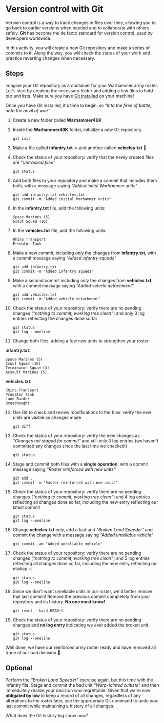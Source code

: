 # Version control with Git

Version control is a way to track changes in files over time, allowing you to go back to earlier versions when needed and to collaborate with others safely. **Git** has become the de facto standard for version control, used by developers worldwide.

In this activity, you will create a new Git repository and make a series of commits to it. Along the way, you will check the status of your work and practice reverting changes when necessary.

## Steps

Imagine your Git repository as a container for your Warhammer army roster. Let's start by creating the necessary folder and adding a few files to hold our unit lists. Make sure you have [Git installed](https://git-scm.com/book/en/v2/Getting-Started-Installing-Git) on your machine!

Once you have Git installed, it's time to begin, so *“Into the fires of battle, unto the anvil of war!”*

1. Create a new folder called **Warhammer40K**

2. Inside the **Warhammer40K** folder, initialize a new Git repository
    ```
    git init
    ```

3. Make a file called **infantry.txt** ⚔️ and another called **vehicles.txt** 🚙

4. Check the status of your repository: verify that the newly created files are *"Untracked files"*
    ```
    git status
    ```

5. Add both files to your repository and make a commit that includes them both, with a message saying *"Added initial Warhammer units"*
    ```
    git add infantry.txt vehicles.txt
    git commit -m "Added initial Warhammer units"
    ```

6. In the **infantry.txt** file, add the following units:
    ```
    Space Marines (5)
    Scout Squad (10)
    ```

7. In the **vehicles.txt** file, add the following units:
    ```
    Rhino Transport
    Predator Tank
    ```

8. Make a new commit, including *only* the changes from **infantry.txt**, with a commit message saying *"Added infantry squads"*
    ```
    git add infantry.txt
    git commit -m "Added infantry squads"
    ```

9. Make a second commit including *only* the changes from **vehicles.txt**, with a commit message saying *"Added vehicle detachment"*
    ```
    git add vehicles.txt
    git commit -m "Added vehicle detachment"
    ```

10. Check the status of your repository: verify there are no pending changes (*"nothing to commit, working tree clean"*) and only 3 log entries reflecting the changes done so far
    ```
    git status
    git log --oneline
    ```

11. Change both files, adding a few new units to strengthen your roster

**infantry.txt**:
    
    Space Marines (5)
    Scout Squad (10)
    Terminator Squad (3)
    Assault Marines (5)

**vehicles.txt**:

    Rhino Transport
    Predator Tank
    Land Raider
    Dreadnought

12. Use Git to check and review modifications to the files: verify the new units are visible as changes made
    ```
    git diff
    ```

13. Check the status of your repository: verify the new changes as *"Changes not staged for commit"* and still only 3 log entries (we haven't committed any changes since the last time we checked!)
    ```
    git status
    ```

14. Stage and commit both files with a **single operation**, with a commit message saying *"Roster reinforced with new units"*
    ```
    git add .
    git commit -m "Roster reinforced with new units"
    ```

15. Check the status of your repository: verify there are no pending changes (*"nothing to commit, working tree clean"*) and 4 log entries reflecting all changes done so far, including the new entry reflecting our latest commit
    ```
    git status
    git log --oneline
    ```

16. Change **vehicles.txt** only, add a bad unit *"Broken Land Speeder"* and commit the change with a message saying *"Added unreliable vehicle"*
    ```
    git commit -am "Added unreliable vehicle"
    ```

17. Check the status of your repository: verify there are no pending changes (*"nothing to commit, working tree clean"*) and 5 log entries reflecting all changes done so far, including the new entry reflecting our mishap 💥
    ```
    git status
    git log --oneline
    ```

18. Since we don't want unreliable units in our roster, we'd better remove that last commit! Remove the previous commit completely from your repository and its history. **No one must know!**
    ```
    git reset --hard HEAD~1
    ```

19. Check the status of your repository: verify there are no pending changes and **no log entry** indicating we ever added the broken unit.
    ```
    git status
    git log --oneline
    ```

Well done, we have our reinforced army roster ready and have removed all trace of our bad decision 🥳

## Optional

Perform the *"Broken Land Speeder"* exercise again, but this time with the infantry file. Stage and commit the bad unit *"Warp-tainted cultists"* and then immediately realize your decision was regrettable. Given that we're now **obligated by law** to keep a record of all changes, regardless of any alterations to the roster later, use the appropriate Git command to undo your last commit while maintaining a history of all changes.

What does the Git history log show now?
